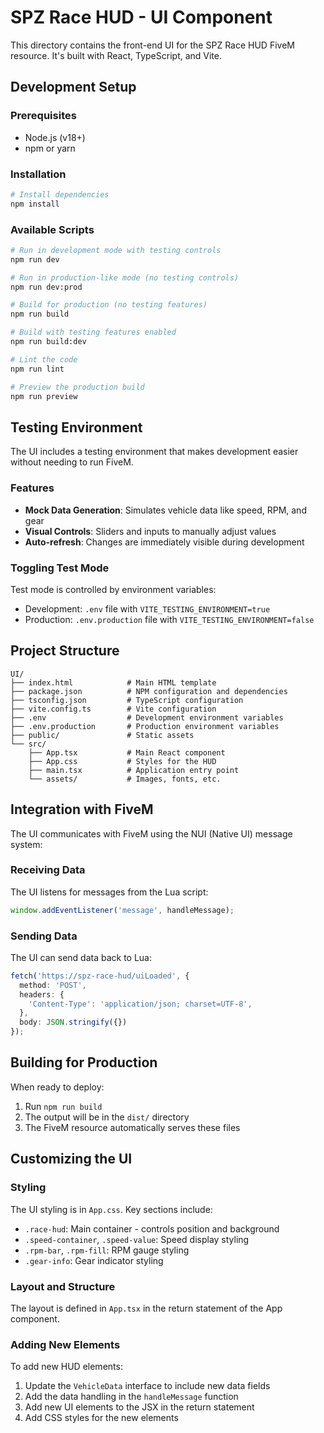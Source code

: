 # SPZ Race HUD - UI Component

This directory contains the front-end UI for the SPZ Race HUD FiveM resource. It's built with React, TypeScript, and Vite.

## Development Setup

### Prerequisites

- Node.js (v18+)
- npm or yarn

### Installation

```bash
# Install dependencies
npm install
```

### Available Scripts

```bash
# Run in development mode with testing controls
npm run dev

# Run in production-like mode (no testing controls)
npm run dev:prod

# Build for production (no testing features)
npm run build

# Build with testing features enabled
npm run build:dev

# Lint the code
npm run lint

# Preview the production build
npm run preview
```

## Testing Environment

The UI includes a testing environment that makes development easier without needing to run FiveM.

### Features

- **Mock Data Generation**: Simulates vehicle data like speed, RPM, and gear
- **Visual Controls**: Sliders and inputs to manually adjust values
- **Auto-refresh**: Changes are immediately visible during development

### Toggling Test Mode

Test mode is controlled by environment variables:

- Development: `.env` file with `VITE_TESTING_ENVIRONMENT=true`
- Production: `.env.production` file with `VITE_TESTING_ENVIRONMENT=false`

## Project Structure

```
UI/
├── index.html            # Main HTML template
├── package.json          # NPM configuration and dependencies
├── tsconfig.json         # TypeScript configuration
├── vite.config.ts        # Vite configuration
├── .env                  # Development environment variables
├── .env.production       # Production environment variables
├── public/               # Static assets
└── src/
    ├── App.tsx           # Main React component
    ├── App.css           # Styles for the HUD
    ├── main.tsx          # Application entry point
    └── assets/           # Images, fonts, etc.
```

## Integration with FiveM

The UI communicates with FiveM using the NUI (Native UI) message system:

### Receiving Data

The UI listens for messages from the Lua script:

```typescript
window.addEventListener('message', handleMessage);
```

### Sending Data

The UI can send data back to Lua:

```typescript
fetch('https://spz-race-hud/uiLoaded', {
  method: 'POST',
  headers: {
    'Content-Type': 'application/json; charset=UTF-8',
  },
  body: JSON.stringify({})
});
```

## Building for Production

When ready to deploy:

1. Run `npm run build`
2. The output will be in the `dist/` directory
3. The FiveM resource automatically serves these files

## Customizing the UI

### Styling

The UI styling is in `App.css`. Key sections include:

- `.race-hud`: Main container - controls position and background
- `.speed-container`, `.speed-value`: Speed display styling
- `.rpm-bar`, `.rpm-fill`: RPM gauge styling
- `.gear-info`: Gear indicator styling

### Layout and Structure

The layout is defined in `App.tsx` in the return statement of the App component.

### Adding New Elements

To add new HUD elements:

1. Update the `VehicleData` interface to include new data fields
2. Add the data handling in the `handleMessage` function
3. Add new UI elements to the JSX in the return statement
4. Add CSS styles for the new elements
```
